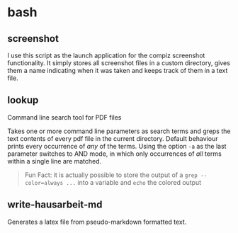 bash
====

screenshot
-----

I use this script as the launch application for the compiz screenshot 
functionality. It simply stores all screenshot files in a custom directory,
gives them a name indicating when it was taken and keeps track of them in
a text file.

lookup
----

Command line search tool for PDF files

Takes one or more command line parameters as search terms and greps the 
text contents of every pdf file in the current directory. Default behaviour 
prints every occurrence of *any* of the terms. Using the option `-a` as the
last parameter switches to AND mode, in which only occurrences of *all* terms
within a single line are matched. 

> Fun Fact: it is actually possible to store the output of a 
> `grep --color=always ...` into a variable and `echo` the colored output


write-hausarbeit-md
-----

Generates a latex file from pseudo-markdown formatted text.

